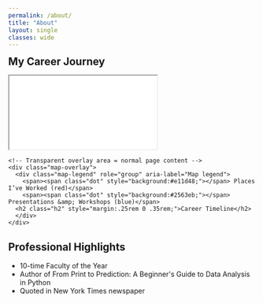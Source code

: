 ```yaml
---
permalink: /about/
title: "About"
layout: single
classes: wide
---
```

<h2 class="h2" style="margin:.25rem 0 .35rem;">My Career Journey</h2>
<style>
  :root{
    --map-h: 60vh;      /* full iframe height */
    --overlay-frac: .35;/* portion reserved for overlay (0.50 = bottom 50%) */

    /* optional: keep the oval mask on the visible part */
    --oval-rx: 50%;
    --oval-ry: 42%;
    --oval-cx: 50%;
    --oval-cy: 50%;
  }

  .map-shell { position: relative; width: 100%; margin: 0; }

  /* Only shows the TOP (1 - overlay) of the iframe */
  .map-viewport {
    position: relative;
    height: calc(var(--map-h) * (1 - var(--overlay-frac)));
    overflow: hidden;           /* hides the bottom part of the iframe */
    /* optional: oval mask on the visible part */
    -webkit-mask-image: radial-gradient(ellipse var(--oval-rx) var(--oval-ry)
      at var(--oval-cx) var(--oval-cy), #000 98%, transparent 100%);
    mask-image: radial-gradient(ellipse var(--oval-rx) var(--oval-ry)
      at var(--oval-cx) var(--oval-cy), #000 98%, transparent 100%);
  }

  .map-viewport iframe{
    display:block; width:100%; height: var(--map-h); border:0;
  }

  /* Transparent overlay area: feels like normal page content */
  .map-overlay{
    position: relative;  /* sits right below the cropped map */
    margin: .25rem 0 0;  /* tiny gap; set to 0 if you want it touching */
    background: transparent;   /* no color */
    color: inherit;            /* use your site’s text color */
    padding: 0;                /* no box feel */
  }

  .map-legend{ font-size:.75em; display:flex; gap:1rem; flex-wrap:wrap; }
  .map-legend .dot{
    width:10px; height:10px; border-radius:50%; display:inline-block;
    box-shadow:0 0 0 2px #fff, 0 0 0 3px #e5e7eb;
  }

  /* Mobile: reveal more of the map if you like */
  @media (max-width: 640px){
    :root{ --overlay-frac: .40; --map-h: 50vh; }
  }
</style>

<figure style="margin:0;">
  <div class="map-shell">
    <div class="map-viewport">
      <iframe
        src="{{ '/assets/maps/career_map2.html' | relative_url }}"
        title="Career Map" loading="lazy"></iframe>
    </div>

    <!-- Transparent overlay area = normal page content -->
    <div class="map-overlay">
      <div class="map-legend" role="group" aria-label="Map legend">
        <span><span class="dot" style="background:#e11d48;"></span> Places I’ve Worked (red)</span>
        <span><span class="dot" style="background:#2563eb;"></span> Presentations &amp; Workshops (blue)</span>
      <h2 class="h2" style="margin:.25rem 0 .35rem;">Career Timeline</h2>
      </div>
    </div>
  </div>
</figure>

## Professional Highlights
  * 10-time Faculty of the Year
  * Author of From Print to Prediction: A Beginner's Guide to Data Analysis in Python
  * Quoted in New York Times newspaper
